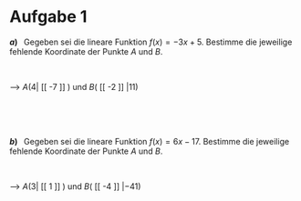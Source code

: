 <!--
version:  0.0.1

language: de

@style
input {
    text-align: center;
}

.flex-container {
    display: flex;
    flex-wrap: wrap;
    align-items: stretch;
    gap: 20px;
}

.flex-child {
    flex: 1;
    min-width: 350px;
    margin-right: 20px;
}

@media (max-width: 400px) {
    .flex-child {
        flex: 100%;
        margin-right: 0;
    }
}
@end

formula: \carry   \textcolor{red}{\scriptsize #1}
formula: \digit   \rlap{\carry{#1}}\phantom{#2}#2
formula: \permil  \text{‰}

import: https://raw.githubusercontent.com/liaTemplates/algebrite/master/README.md
import: https://raw.githubusercontent.com/LiaTemplates/Tikz-Jax/main/README.md

script: https://cdn.jsdelivr.net/gh/LiaTemplates/Tikz-Jax@main/dist/index.js

@round
<script>
  let value = `@input`;
  if (value.startsWith("@")) {
    ""
  } else {
    value = JSON.parse(value);
    value = value[0]
    value = value.replace(/,/g, ".");
    value = parseFloat(value);
    value = Math.round(value * Math.pow(10,@1)) / Math.pow(10,@1);
    value == @0
  }
</script>
@end

tags: lineare Funktionen, Negative Zahlen, leicht

-->




# Aufgabe 1



<section class="flex-container">

<div class="flex-child">

__$a)\;\;$__ Gegeben sei die lineare Funktion $f(x) = -3x+5$. Bestimme die jeweilige fehlende Koordinate der Punkte $A$ und $B$. 

<br>

--> $A(4|$ [[  -7  ]] $)$ und $B($ [[  -2  ]] $|11)$

<br>
<br>
<br>

</div>

</section>


<section class="flex-container">

<div class="flex-child">

__$b)\;\;$__ Gegeben sei die lineare Funktion $f(x) = 6x-17$. Bestimme die jeweilige fehlende Koordinate der Punkte $A$ und $B$. 

<br>

--> $A(3|$ [[  1  ]] $)$ und $B($ [[  -4  ]] $|-41)$

<br>
<br>
<br>

</div>

</section>

